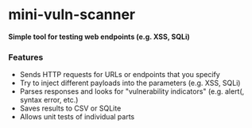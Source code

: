 # mini-vuln-scanner
__Simple tool for testing web endpoints (e.g. XSS, SQLi)__

### Features

- Sends HTTP requests for URLs or endpoints that you specify
- Try to inject different payloads into the parameters (e.g. XSS, SQLi)
- Parses responses and looks for "vulnerability indicators" (e.g. alert(, syntax error, etc.)
- Saves results to CSV or SQLite
- Allows unit tests of individual parts